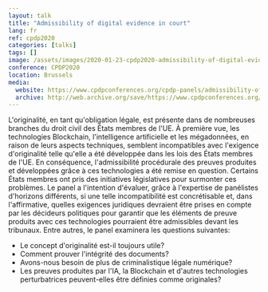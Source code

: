 ```yaml
---
layout: talk
title: "Admissibility of digital evidence in court"
lang: fr
ref: cpdp2020
categories: [talks]
tags: []
image: /assets/images/2020-01-23-cpdp2020-admissibility-of-digital-evidence-in-court.jpg
conference: CPDP2020
location: Brussels
media:
  website: https://www.cpdpconferences.org/cpdp-panels/admissibility-of-digital-evidence-in-court-does-the-concept-of-originality-still-matter-when-it-comes-to-digital-evidence
  archive: http://web.archive.org/save/https://www.cpdpconferences.org/cpdp-panels/admissibility-of-digital-evidence-in-court-does-the-concept-of-originality-still-matter-when-it-comes-to-digital-evidence
---
```


L'originalité, en tant qu'obligation légale, est présente dans de nombreuses branches du droit civil des États membres de l'UE. À première vue, les technologies Blockchain, l'intelligence artificielle et les mégadonnées, en raison de leurs aspects techniques, semblent incompatibles avec l'exigence d'originalité telle qu'elle a été développée dans les lois des États membres de l'UE. En conséquence, l'admissibilité procédurale des preuves produites et développées grâce à ces technologies a été remise en question. Certains États membres ont pris des initiatives législatives pour surmonter ces problèmes. Le panel a l'intention d'évaluer, grâce à l'expertise de panélistes d'horizons différents, si une telle incompatibilité est concrétisable et, dans l'affirmative, quelles exigences juridiques devraient être prises en compte par les décideurs politiques pour garantir que les éléments de preuve produits avec ces technologies pourraient être admissibles devant les tribunaux. Entre autres, le panel examinera les questions suivantes:

* Le concept d'originalité est-il toujours utile?
* Comment prouver l'intégrité des documents?
* Avons-nous besoin de plus de criminalistique légale numérique?
* Les preuves produites par l'IA, la Blockchain et d'autres technologies perturbatrices peuvent-elles être définies comme originales?
